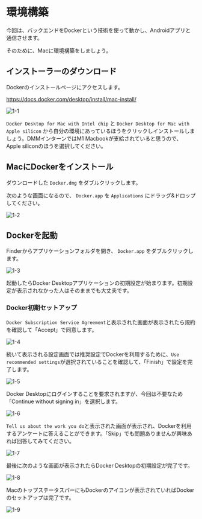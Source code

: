 # 環境構築

今回は、バックエンドをDockerという技術を使って動かし、Androidアプリと通信させます。

そのために、Macに環境構築をしましょう。

## インストーラーのダウンロード

Dockerのインストールページにアクセスします。

https://docs.docker.com/desktop/install/mac-install/

![1-1](image/1-1.png)

`Docker Desktop for Mac with Intel chip` と `Docker Desktop for Mac with Apple silicon` から自分の環境にあっているほうをクリックしインストールしましょう。DMMインターンではM1 Macbookが支給されていると思うので、Apple siliconのほうを選択してください。

## MacにDockerをインストール

ダウンロードした `Docker.dmg` をダブルクリックします。

次のような画面になるので、 `Docker.app` を `Applications` にドラッグ&ドロップしてください。

![1-2](image/1-2.png)

## Dockerを起動

Finderからアプリケーションフォルダを開き、 `Docker.app` をダブルクリックします。

![1-3](image/1-3.png)

起動したらDocker Desktopアプリケーションの初期設定が始まります。初期設定が表示されなかった人はそのままでも大丈夫です。

### Docker初期セットアップ

`Docker Subscription Service Agreement`と表示された画面が表示されたら規約を確認して「Accept」で同意します。

![1-4](image/1-4.png)

続いて表示される設定画面では推奨設定でDockerを利用するために、`Use recommended settings`が選択されていることを確認して、「Finish」で設定を完了します。

![1-5](image/1-5.png)

Docker Desktopにログインすることを要求されますが、今回は不要なため「Continue without signing in」を選択します。

![1-6](image/1-6.png)

`Tell us about the work you do`と表示された画面が表示され、Dockerを利用するアンケートに答えることができます。「Skip」でも問題ありませんが興味あれば回答してみてください。

![1-7](image/1-7.png)

最後に次のような画面が表示されたらDocker Desktopの初期設定が完了です。

![1-8](image/1-8.png)

MacのトップステータスバーにもDockerのアイコンが表示されていればDockerのセットアップは完了です。

![1-9](image/1-9.png)
